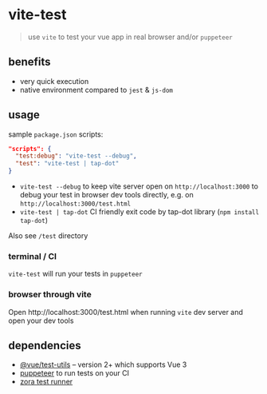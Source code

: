 # vite-test

> use `vite` to test your vue app in real browser and/or `puppeteer`

## benefits

- very quick execution
- native environment compared to `jest` & `js-dom`

## usage

sample `package.json` scripts:

```json
"scripts": {
  "test:debug": "vite-test --debug",
  "test": "vite-test | tap-dot"
}
```

- `vite-test --debug` to keep vite server open on `http://localhost:3000` to debug your test in browser dev tools directly, e.g. on `http://localhost:3000/test.html`
- `vite-test | tap-dot` CI friendly exit code by tap-dot library (`npm install tap-dot`)

Also see `/test` directory

### terminal / CI
`vite-test` will run your tests in `puppeteer`

### browser through vite

Open http://localhost:3000/test.html when running `vite` dev server and open your dev tools

## dependencies

- [@vue/test-utils](https://github.com/vuejs/vue-test-utils-next) – version 2+ which supports Vue 3
- [puppeteer](https://pptr.dev) to run tests on your CI
- [zora test runner](https://github.com/lorenzofox3/zora)
